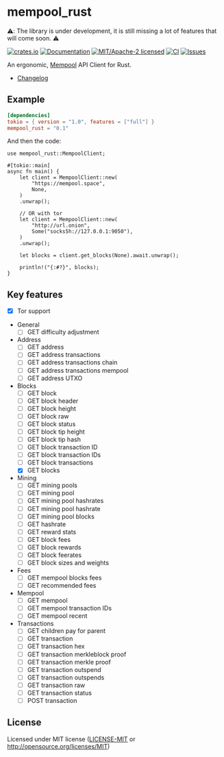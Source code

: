 # mempool_rust

⚠️: The library is under development, it is still missing a lot of features that will come soon. ⚠️

[![crates.io](https://img.shields.io/crates/v/mempool_rust.svg)](https://crates.io/crates/mempool_rust)
[![Documentation](https://docs.rs/mempool_rust/badge.svg)](https://docs.rs/mempool_rust)
[![MIT/Apache-2 licensed](https://img.shields.io/crates/l/mempool_rust.svg)](./LICENSE.txt)
[![CI](https://github.com/0xtlt/mempool_rust/actions/workflows/checks.yml/badge.svg)](https://github.com/0xtlt/mempool_rust/actions/workflows/checks.yml)
[![Issues](https://img.shields.io/github/issues/0xtlt/mempool_rust)](https://img.shields.io/github/issues/0xtlt/mempool_rust)

An ergonomic, [Mempool](https://mempool.space/) API Client for Rust.

- [Changelog](CHANGELOG.md)

## Example

```toml
[dependencies]
tokio = { version = "1.0", features = ["full"] }
mempool_rust = "0.1"
```

And then the code:

```rust,norun
use mempool_rust::MempoolClient;

#[tokio::main]
async fn main() {
    let client = MempoolClient::new(
        "https://mempool.space",
        None,
    )
    .unwrap();

    // OR with tor
    let client = MempoolClient::new(
        "http://url.onion",
        Some("socks5h://127.0.0.1:9050"),
    )
    .unwrap();

    let blocks = client.get_blocks(None).await.unwrap();

    println!("{:#?}", blocks);
}

```

## Key features

- [x] Tor support
- General
  - [ ] GET difficulty adjustment
- Address
  - [ ] GET address
  - [ ] GET address transactions
  - [ ] GET address transactions chain
  - [ ] GET address transactions mempool
  - [ ] GET address UTXO
- Blocks
  - [ ] GET block
  - [ ] GET block header
  - [ ] GET block height
  - [ ] GET block raw
  - [ ] GET block status
  - [ ] GET block tip height
  - [ ] GET block tip hash
  - [ ] GET block transaction ID
  - [ ] GET block transaction IDs
  - [ ] GET block transactions
  - [x] GET blocks
- Mining
  - [ ] GET mining pools
  - [ ] GET mining pool
  - [ ] GET mining pool hashrates
  - [ ] GET mining pool hashrate
  - [ ] GET mining pool blocks
  - [ ] GET hashrate
  - [ ] GET reward stats
  - [ ] GET block fees
  - [ ] GET block rewards
  - [ ] GET block feerates
  - [ ] GET block sizes and weights
- Fees
  - [ ] GET mempool blocks fees
  - [ ] GET recommended fees
- Mempool
  - [ ] GET mempool
  - [ ] GET mempool transaction IDs
  - [ ] GET mempool recent
- Transactions
  - [ ] GET children pay for parent
  - [ ] GET transaction
  - [ ] GET transaction hex
  - [ ] GET transaction merkleblock proof
  - [ ] GET transaction merkle proof
  - [ ] GET transaction outspend
  - [ ] GET transaction outspends
  - [ ] GET transaction raw
  - [ ] GET transaction status
  - [ ] POST transaction

## License

Licensed under MIT license ([LICENSE-MIT](LICENSE-MIT) or <http://opensource.org/licenses/MIT>)
